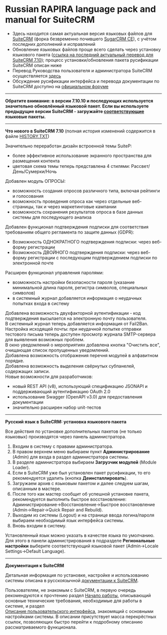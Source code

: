 Russian RAPIRA language pack and manual for SuiteCRM
=========================================

+ Здесь находится самая актуальная версия языковых файлов для [SuiteCRM][suitecrm] (форка безвременно почившего [SugarCRM CE][sugar]), с учётом последних дополнений и исправлений
+ Обновление языковых файлов проще всего сделать через установку языкового пакета ([ссылка на последний актуальный перевод для SuiteCRM 7.10][langpack]); процесс установки/обновления пакета русификации SuiteCRM описан ниже
+ Перевод Руководства пользователя и администратора SuiteCRM осуществляется [здесь][man-adoc]
+ Обсуждение русификации интерфейса и перевода документации по SuiteCRM доступно на [официальном форуме][forum]

------------------------------------------------

**Обратите внимание: в версии 7.10.10 и последующих используется значительно обновлённый языковой пакет. 
Если вы используете предыдущие версии SuiteCRM - загружайте [соответствующие](https://github.com/likhobory/SuiteCRM7RU/releases) языковые пакеты.**

------------------------------------------------

<b>Что нового в SuiteCRM 7.10</b>    (полная история изменений содержится в файле [HISTORY.TXT][history])

Значительно переработан дизайн встроенной темы SuiteP:
  -  более эффективное использование экранного пространства для размещения контента
  -  цветовая схема темы теперь представлена 4 стилями: Рассвет/День/Сумерки/Ночь
  
Добавлен модуль ОПРОСЫ:
  -  возможность создания опросов различного типа, включая рейтинги и голосования
  -  возможность проведения опроса как через отдельные веб-страницы, так и через маркетинговые кампании
  -  возможность сохранения результатов опроса в базе данных системы для последующего анализа 
  
Добавлен функционал подтверждения подписки для соответствия требованиям общего регламента по защите данных (GDPR):
  -  Возможность ОДНОКРАТНОГО подтверждения подписки: через веб-форму регистрации
  -  Возможность ДВОЙНОГО подтверждения подписки: через веб-форму регистрации с последующим подтверждением подписки по электронной почте
  
Расширен функционал управления паролями:
  -  возможность настройки безопасности пароля (указание минимальной длина пароля, регистра символов, специальных символов)
  -  в системный журнал добавляется информация о неудачных попытках входа в систему 
  
Добавлена возможность двухфакторной аутентификации - код подтверждения высылается на электронную почту пользователя.   
В системный журнал теперь добавляется информация от Fail2Ban.  
Настройка исходящей почты: при неудачной попытке отправки тестового письма теперь доступен просмотр журнала SMTP-сервера для выявления возможных проблем.  
В окно уведомлений о мероприятиях добавлена кнопка "Очистить все", очищающая список пропущенных уведомлений.  
Добавлена возможность отображения перечня модулей в алфавитном порядке.   
Добавлена возможность выделения свёрнутых субпанелей, содержащих записи.   
Новые возможности для разработчиков:
  -  новый REST API (v8), использующий спецификацию JSONAPI и поддерживающий аутентификацию OAuth 2.0
  -  использование Swagger (OpenAPI v3.0) для предоставления документации
  -  значительно расширен набор unit-тестов


------------------------------------------------

<b>Русский язык в SuiteCRM: установка языкового пакета</b>

Все действия по установке дополнительных пакетов (не только языковых) производятся через панель администратора.

1. Входим в систему с правами администратора.
2. В правом верхнем меню выбираем пункт <b>Администрирование</b> (Admin) для входа в раздел администратора системы.
3. В разделе администратора выбираем <b>Загрузчик модулей</b> (Module Loader).
4. Если в SuiteCRM уже был установлен пакет русификации, то его рекомендуется удалить (кнопка  <b>Деинсталлировать</b>).
5. Загружаем архив с языковым пакетом и далее следуем шагам, описанным в мастере.
6. После того как мастер сообщит об успешной установке пакета, рекомендуется выполнить быстрое восстановление: Администрирование->Восстановление->Быстрое восстановление (Admin->Repair->Quick Repair and Rebuild).
7. Выходим из системы (Logout) и на странице ввода логина/пароля выбираем необходимый язык интерфейса системы.
8. Вновь входим в систему.

Установленный язык можно указать в качестве языка по умолчанию. Для этого в панели администрирования в подразделе <b>Региональные настройки</b> выберите соответствующий языковой пакет (Admin->Locale Settings->Default Language).

------------------------------------------------

<b>Документация к SuiteCRM</b>

Детальная информация по установке, настройке и использованию системы описана в русскоязычной [документации к SuiteCRM][man-ru].

Пользователям, не знакомым с SuiteCRM, в первую очередь рекомендуются к прочтению раздел [Начало работы][getting-started], описывающий основные технические требования, необходимые для работы в системе, и раздел  
[Описание пользовательского интерфейса][ui], знакомящий с основными настройками системы. В описании присутствует масса перекрёстных ссылок, позволяющих быстро перейти к подробному описанию рассматриваемого функционала.

            
[langpack]: https://github.com/likhobory/SuiteCRM7RU/blob/ver.7.10/rapira-suite_pack_russian-7.10.zip?raw=true
[man-adoc]: https://github.com/likhobory/SuiteDocs/blob/master/README.ru.adoc
[man-ru]: https://docs.suitecrm.com/ru
[getting-started]: https://docs.suitecrm.com/ru/user/introduction/getting-started
[ui]: https://docs.suitecrm.com/ru/user/introduction/user-interface

[suitecrm]: https://github.com/salesagility/SuiteCRM
[forum]: https://suitecrm.com/suitecrm/forum/suitecrm-forum-russian-general-discussion
[sugar]: https://ru.wikipedia.org/wiki/SugarCRM
[history]: https://github.com/likhobory/SuiteCRM7RU/blob/master/HISTORY.TXT

